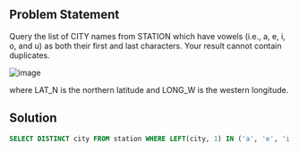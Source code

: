 ## Problem Statement
Query the list of CITY names from STATION which have vowels (i.e., a, e, i, o, and u) as both their first and last characters. Your result cannot contain duplicates.

![image](https://user-images.githubusercontent.com/104938319/178064819-3afd0d01-0f11-4f3a-a181-9ab2b57d3b4b.png)

where LAT_N is the northern latitude and LONG_W is the western longitude.

## Solution
```sql
SELECT DISTINCT city FROM station WHERE LEFT(city, 1) IN ('a', 'e', 'i', 'o', 'u') AND RIGHT(city, 1) IN ('a', 'e', 'i', 'o', 'u');
```
